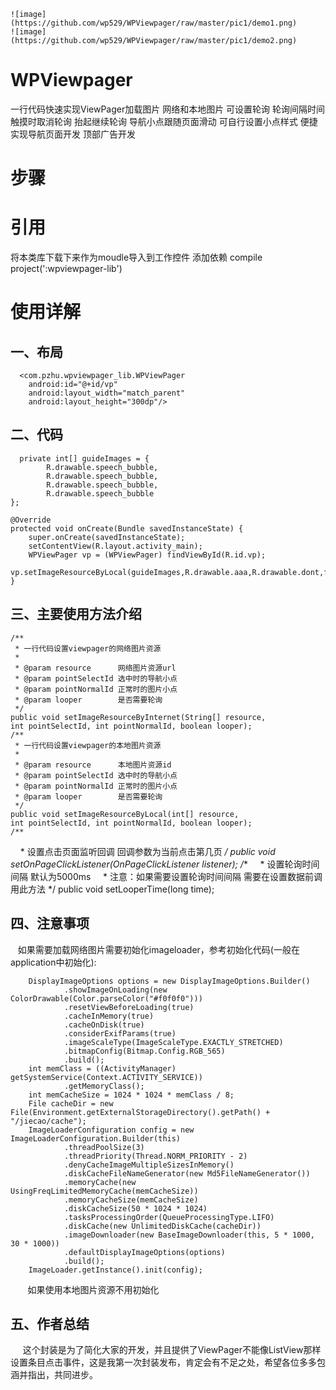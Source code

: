     ![image](https://github.com/wp529/WPViewpager/raw/master/pic1/demo1.png)
	![image](https://github.com/wp529/WPViewpager/raw/master/pic1/demo2.png)

#   WPViewpager
 一行代码快速实现ViewPager加载图片 网络和本地图片 可设置轮询 轮询间隔时间 触摸时取消轮询 抬起继续轮询 导航小点跟随页面滑动 可自行设置小点样式 便捷实现导航页面开发 顶部广告开发
#   步骤
#   引用
   将本类库下载下来作为moudle导入到工作控件 添加依赖 compile project(':wpviewpager-lib')
#    使用详解
##  一、布局
      <com.pzhu.wpviewpager_lib.WPViewPager
        android:id="@+id/vp"
        android:layout_width="match_parent"
        android:layout_height="300dp"/>
## 二、代码
      private int[] guideImages = {
            R.drawable.speech_bubble,
            R.drawable.speech_bubble,
            R.drawable.speech_bubble,
            R.drawable.speech_bubble
    };

    @Override
    protected void onCreate(Bundle savedInstanceState) {
        super.onCreate(savedInstanceState);
        setContentView(R.layout.activity_main);
        WPViewPager vp = (WPViewPager) findViewById(R.id.vp);
        vp.setImageResourceByLocal(guideImages,R.drawable.aaa,R.drawable.dont,false);
    }
## 三、主要使用方法介绍
    /**
     * 一行代码设置viewpager的网络图片资源
     *
     * @param resource      网络图片资源url
     * @param pointSelectId 选中时的导航小点
     * @param pointNormalId 正常时的图片小点
     * @param looper        是否需要轮询
     */
    public void setImageResourceByInternet(String[] resource, 
    int pointSelectId, int pointNormalId, boolean looper);
    /**
     * 一行代码设置viewpager的本地图片资源
     *
     * @param resource      本地图片资源id
     * @param pointSelectId 选中时的导航小点
     * @param pointNormalId 正常时的图片小点
     * @param looper        是否需要轮询
     */
    public void setImageResourceByLocal(int[] resource, 
    int pointSelectId, int pointNormalId, boolean looper);
    /**
     * 设置点击页面监听回调 回调参数为当前点击第几页
     */
    public void setOnPageClickListener(OnPageClickListener listener);
    /**
     * 设置轮询时间间隔 默认为5000ms
     * 注意：如果需要设置轮询时间间隔 需要在设置数据前调用此方法
     */
    public void setLooperTime(long time);
## 四、注意事项
    如果需要加载网络图片需要初始化imageloader，参考初始化代码(一般在application中初始化):
        
        DisplayImageOptions options = new DisplayImageOptions.Builder()
                .showImageOnLoading(new ColorDrawable(Color.parseColor("#f0f0f0")))
                .resetViewBeforeLoading(true)
                .cacheInMemory(true)
                .cacheOnDisk(true)
                .considerExifParams(true)
                .imageScaleType(ImageScaleType.EXACTLY_STRETCHED)
                .bitmapConfig(Bitmap.Config.RGB_565)
                .build();
        int memClass = ((ActivityManager) getSystemService(Context.ACTIVITY_SERVICE))
                .getMemoryClass();
        int memCacheSize = 1024 * 1024 * memClass / 8;
        File cacheDir = new File(Environment.getExternalStorageDirectory().getPath() + "/jiecao/cache");
        ImageLoaderConfiguration config = new ImageLoaderConfiguration.Builder(this)
                .threadPoolSize(3)
                .threadPriority(Thread.NORM_PRIORITY - 2)
                .denyCacheImageMultipleSizesInMemory()
                .diskCacheFileNameGenerator(new Md5FileNameGenerator())
                .memoryCache(new UsingFreqLimitedMemoryCache(memCacheSize))
                .memoryCacheSize(memCacheSize)
                .diskCacheSize(50 * 1024 * 1024)
                .tasksProcessingOrder(QueueProcessingType.LIFO)
                .diskCache(new UnlimitedDiskCache(cacheDir))
                .imageDownloader(new BaseImageDownloader(this, 5 * 1000, 30 * 1000))
                .defaultDisplayImageOptions(options)
                .build();
        ImageLoader.getInstance().init(config);
        
        如果使用本地图片资源不用初始化
## 五、作者总结
      这个封装是为了简化大家的开发，并且提供了ViewPager不能像ListView那样设置条目点击事件，这是我第一次封装发布，肯定会有不足之处，希望各位多多包       涵并指出，共同进步。
